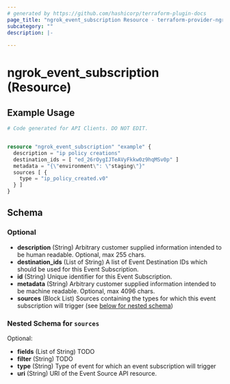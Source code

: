 ```yaml
---
# generated by https://github.com/hashicorp/terraform-plugin-docs
page_title: "ngrok_event_subscription Resource - terraform-provider-ngrok"
subcategory: ""
description: |-
  
---
```


# ngrok_event_subscription (Resource)



## Example Usage

```terraform
# Code generated for API Clients. DO NOT EDIT.


resource "ngrok_event_subscription" "example" {
  description = "ip policy creations"
  destination_ids = [ "ed_26rOygIJTeAVyFkkw0z9hqMSv0p" ]
  metadata = "{\"environment\": \"staging\"}"
  sources [ {
    type = "ip_policy_created.v0"
  } ]
}
```

<!-- schema generated by tfplugindocs -->
## Schema

### Optional

- **description** (String) Arbitrary customer supplied information intended to be human readable. Optional, max 255 chars.
- **destination_ids** (List of String) A list of Event Destination IDs which should be used for this Event Subscription.
- **id** (String) Unique identifier for this Event Subscription.
- **metadata** (String) Arbitrary customer supplied information intended to be machine readable. Optional, max 4096 chars.
- **sources** (Block List) Sources containing the types for which this event subscription will trigger (see [below for nested schema](#nestedblock--sources))

<a id="nestedblock--sources"></a>
### Nested Schema for `sources`

Optional:

- **fields** (List of String) TODO
- **filter** (String) TODO
- **type** (String) Type of event for which an event subscription will trigger
- **uri** (String) URI of the Event Source API resource.


